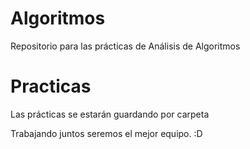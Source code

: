 # Algoritmos
Repositorio para las prácticas de Análisis de Algoritmos

# Practicas
Las prácticas se estarán guardando por carpeta

Trabajando juntos seremos el mejor equipo. :D
